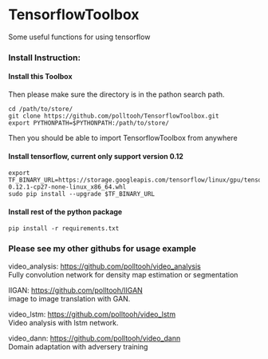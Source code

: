 # TensorflowToolbox
Some useful functions for using tensorflow

### Install Instruction:

#### Install this Toolbox
Then please make sure the directory is in the pathon search path.

~~~
cd /path/to/store/
git clone https://github.com/polltooh/TensorflowToolbox.git
export PYTHONPATH=$PYTHONPATH:/path/to/store/
~~~

Then you should be able to import TensorflowToolbox from anywhere

#### Install tensorflow, current only support version 0.12 
~~~
export TF_BINARY_URL=https://storage.googleapis.com/tensorflow/linux/gpu/tensorflow_gpu-0.12.1-cp27-none-linux_x86_64.whl
sudo pip install --upgrade $TF_BINARY_URL
~~~

#### Install rest of the python package
~~~
pip install -r requirements.txt
~~~


### Please see my other githubs for usage example

video_analysis: https://github.com/polltooh/video_analysis <br>
Fully convolution network for density map estimation or segmentation

IIGAN: https://github.com/polltooh/IIGAN <br>
image to image translation with GAN.

video_lstm: https://github.com/polltooh/video_lstm <br>
Video analysis with lstm network. 

video_dann: https://github.com/polltooh/video_dann <br>
Domain adaptation with adversery training
